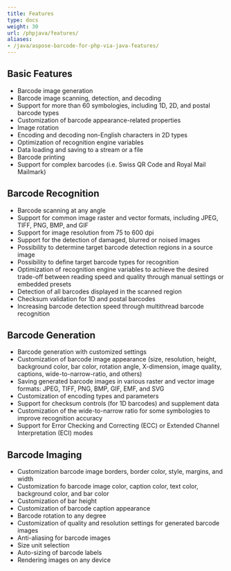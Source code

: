 ```yaml
---
title: Features
type: docs
weight: 30
url: /phpjava/features/
aliases:
- /java/aspose-barcode-for-php-via-java-features/
---
```


## **Basic Features**
- Barcode image generation
- Barcode image scanning, detection, and decoding
- Support for more than 60 symbologies, including 1D, 2D, and postal barcode types
- Customization of barcode appearance-related properties
- Image rotation
- Encoding and decoding non-English characters in 2D types
- Optimization of recognition engine variables
- Data loading and saving to a stream or a file
- Barcode printing
- Support for complex barcodes (i.e. Swiss QR Code and Royal Mail Mailmark) 

## **Barcode Recognition**
- Barcode scanning at any angle
- Support for common image raster and vector formats, including JPEG, TIFF, PNG, BMP, and GIF
- Support for image resolution from 75 to 600 dpi
- Support for the detection of damaged, blurred or noised images
- Possibility to determine target barcode detection regions in a source image
- Possibility to define target barcode types for recognition
- Optimization of recognition engine variables to achieve the desired trade-off between reading speed and quality through manual settings or embedded presets
- Detection of all barcodes displayed in the scanned region
- Checksum validation for 1D and postal barcodes
- Increasing barcode detection speed through multithread barcode recognition

## **Barcode Generation**
- Barcode generation with customized settings
- Customization of barcode image appearance (size, resolution, height, background color, bar color, rotation angle, X-dimension, image quality, captions, wide-to-narrow-ratio, and others)
- Saving generated barcode images in various raster and vector image formats: JPEG, TIFF, PNG, BMP, GIF, EMF, and SVG 
- Customization of encoding types and parameters
- Support for checksum controls (for 1D barcodes) and supplement data
- Customization of the wide-to-narrow ratio for some symbologies to improve recognition accuracy
- Support for Error Checking and Correcting (ECC) or Extended Channel Interpretation (ECI) modes

## **Barcode Imaging**
- Customization barcode image borders, border color, style, margins, and width
- Customization fo barcode image color, caption color, text color, background color, and bar color
- Customization of bar height
- Customization of barcode caption appearance
- Barcode rotation to any degree
- Customization of quality and resolution settings for generated barcode images
- Anti-aliasing for barcode images
- Size unit selection
- Auto-sizing of barcode labels
- Rendering images on any device
